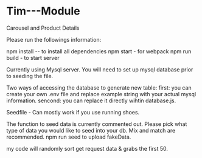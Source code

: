 # Tim---Module

Carousel and Product Details

Please run the followings information:

npm install -- to install all dependencies 
npm start - for webpack 
npm run build - to start server

Currently using Mysql server.
You will need to set up mysql database prior to seeding the file.

Two ways of accessing the database to generate new table: 
first: you can create your own .env file and replace example string with your actual mysql information. 
sencond: you can replace it directly wihtin database.js.

Seedfile - Can mostly work if you use running shoes.

The function to seed data is currently commented out. 
Please pick what type of data you would like to seed into your db. 
Mix and match are recommended.
npm run seed to upload fakeData. 

my code will randomly sort get request data & grabs the first 50.
